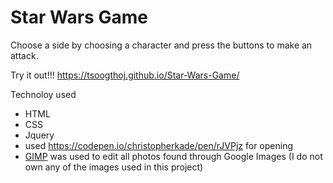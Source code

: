 # Star Wars Game

Choose a side by choosing a character and press the buttons to make an attack. 

Try it out!!!
https://tsoogthoj.github.io/Star-Wars-Game/

Technoloy used
- HTML
- CSS
- Jquery
- used https://codepen.io/christopherkade/pen/rJVPjz for opening
- <a href="https://www.gimp.org/">GIMP</a> was used to edit all photos found through Google Images (I do not own any of the images used in this project)
